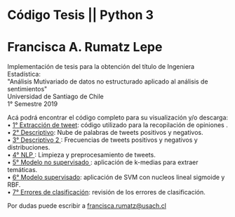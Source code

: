 # Código Tesis || Python 3 
# Francisca A. Rumatz Lepe
Implementación de tesis para la obtención del título de Ingeniera Estadística:<br/>
"Análisis Mutivariado de datos no estructurado aplicado al análisis de sentimientos"<br/>
Universidad de Santiago de Chile <br/>
1° Semestre 2019 <br/>

Acá podrá encontrar el código completo para su visualización y/o descarga:<br/>
• <a href="https://nbviewer.jupyter.org/github/FRumatz/Tesis/blob/master/1%C2%B0%20Extracci%C3%B3n%20de%20tweet.ipynb">1° Extracción de tweet</a>: código utilizado para la recopilación de opiniones .<br/>
• <a href="https://nbviewer.jupyter.org/github/FRumatz/Tesis/blob/master/2%C2%B0%20Descriptivo.ipynb">2° Descriptivo</a>: Nube de palabras de tweets positivos y negativos.<br/>
• <a href="https://nbviewer.jupyter.org/github/FRumatz/Tesis/blob/master/3%C2%B0%20Descriptivo%202.ipynb">3° Descriptivo 2 </a>: Frecuencias de tweets positivos y negativos y distribuciones.<br/>
• <a href="https://nbviewer.jupyter.org/github/FRumatz/Tesis/blob/master/4%C2%B0%20NLP%20.ipynb">4° NLP </a>: Limpieza y preprocesamiento de tweets.<br/>
• <a href="https://nbviewer.jupyter.org/github/FRumatz/Tesis/blob/master/5%C2%B0%20Modelo%20no%20supervisado%20.ipynb">5° Modelo no supervisado </a>: aplicación de k-medias para extraer temáticas.<br/>
• <a href="https://nbviewer.jupyter.org/github/FRumatz/Tesis/blob/master/6%C2%B0%20Modelo%20supervisado.ipynb">6° Modelo supervisado</a>: aplicación de SVM con nucleos lineal sigmoide y RBF.<br/>
• <a href="https://nbviewer.jupyter.org/github/FRumatz/Tesis/blob/master/7%C2%B0%20Errores%20de%20clasificaci%C3%B3n.ipynb">7° Errores de clasificación</a>: revisión de los errores de clasificación. <br/>

Por dudas puede escribir a francisca.rumatz@usach.cl
